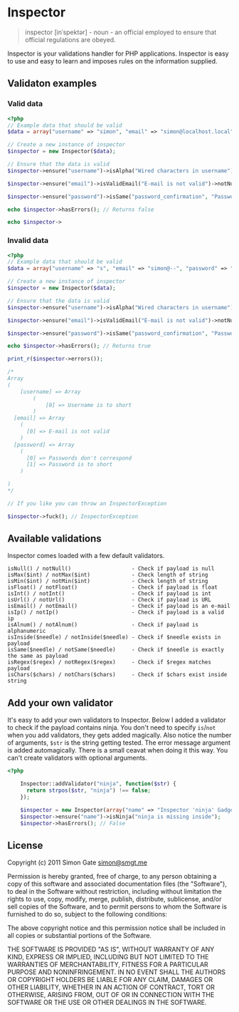 # Inspector

> inspector [inˈspektər] - noun -  an official employed to ensure that official regulations are obeyed.

Inspector is your validations handler for PHP applications. Inspector is easy to use and easy to learn and imposes rules on the information supplied.

## Validaton examples

### Valid data

```php
<?php
// Example data that should be valid
$data = array("username" => "simon", "email" => "simon@localhost.local", "password" => "secret", "password_confirmation" => "secret");

// Create a new instance of inspector
$inspector = new Inspector($data);

// Ensure that the data is valid
$inspector->ensure("username")->isAlpha("Wired characters in username")->isMin(3, "Username is to short")->isMax("Username is to long");

$inspector->ensure("email")->isValidEmail("E-mail is not valid")->notNull("You need to supply an email");

$inspector->ensure("password")->isSame("password_confirmation", "Passwords don't correspond")->isMin(6, "Password is to short");

echo $inspector->hasErrors(); // Returns false

echo $inspector->
```

### Invalid data

```php
<?php
// Example data that should be valid
$data = array("username" => "s", "email" => "simon@--", "password" => "s", "password_confirmation" => "b");

// Create a new instance of inspector
$inspector = new Inspector($data);

// Ensure that the data is valid
$inspector->ensure("username")->isAlpha("Wired characters in username")->isMin(3, "Username is to short")->isMax("Username is to long");

$inspector->ensure("email")->isValidEmail("E-mail is not valid")->notNull("You need to supply an email");

$inspector->ensure("password")->isSame("password_confirmation", "Passwords don't correspond")->isMin(6, "Password is to short");

echo $inspector->hasErrors(); // Returns true

print_r($inspector->errors());

/*
Array
(
    [username] => Array
        (
            [0] => Username is to short
        )
  [email] => Array
    (
      [0] => E-mail is not valid
    )
  [password] => Array
    (
      [0] => Passwords don't correspond
      [1] => Password is to short
    )

)
*/

// If you like you can throw an InspectorException

$inspector->fuck(); // InspectorException
```

## Available validations

Inspector comes loaded with a few default validators.

```
isNull() / notNull()                   - Check if payload is null
isMax($int) / notMax($int)             - Check length of string
isMin($int) / notMin($int)             - Check length of string
isFloat() / notFloat()                 - Check if payload is float
isInt() / notInt()                     - Check if payload is int
isUrl() / notUrl()                     - Check if payload is URL
isEmail() / notEmail()                 - Check if payload is an e-mail
isIp() / notIp()                       - Check if payload is a valid ip
isAlnum() / notAlnum()                 - Check if payload is alphanumeric
isInside($needle) / notInside($needle) - Check if $needle exists in payload
isSame($needle) / notSame($needle)     - Check if $needle is exactly the same as payload
isRegex($regex) / notRegex($regex)     - Check if $regex matches payload
isChars($chars) / notChars($chars)     - Check if $chars exist inside string
```

## Add your own validator

It's easy to add your own validators to Inspector. Below I added a
validator to check if the payload contains ninja. You don't need to
specify ```is```/```not``` when you add validators, they gets added
magically. Also notice the number of arguments, ```$str``` is the string
getting tested. The error message argument is added automagically. There
is a small ceavat when doing it this way. You can't create validators
with optional arguments. 

```php
<?php

    Inspector::addValidator("ninja", function($str) {
      return strpos($str, "ninja") !== false;
    });

    $inspector = new Inspector(array("name" => "Inspector 'ninja' Gadget"));
    $inspector->ensure("name")->isNinja("ninja is missing inside");
    $inspector->hasErrors(); // False
```

## License

Copyright (c) 2011 Simon Gate <simon@smgt.me>

Permission is hereby granted, free of charge, to any person obtaining a copy of this software and associated documentation files (the "Software"), to deal in the Software without restriction, including without limitation the rights to use, copy, modify, merge, publish, distribute, sublicense, and/or sell copies of the Software, and to permit persons to whom the Software is furnished to do so, subject to the following conditions:

The above copyright notice and this permission notice shall be included in all copies or substantial portions of the Software.

THE SOFTWARE IS PROVIDED "AS IS", WITHOUT WARRANTY OF ANY KIND, EXPRESS OR IMPLIED, INCLUDING BUT NOT LIMITED TO THE WARRANTIES OF MERCHANTABILITY, FITNESS FOR A PARTICULAR PURPOSE AND NONINFRINGEMENT. IN NO EVENT SHALL THE AUTHORS OR COPYRIGHT HOLDERS BE LIABLE FOR ANY CLAIM, DAMAGES OR OTHER LIABILITY, WHETHER IN AN ACTION OF CONTRACT, TORT OR OTHERWISE, ARISING FROM, OUT OF OR IN CONNECTION WITH THE SOFTWARE OR THE USE OR OTHER DEALINGS IN THE SOFTWARE.

